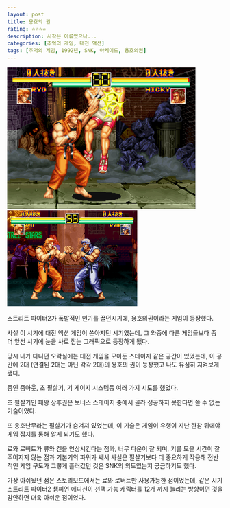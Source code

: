 ```yaml
---
layout: post
title: 용호의 권
rating: ⭐️⭐️⭐️⭐️
description: 시작은 아류였으나...
categories: [추억의 게임, 대전 액션]
tags: [추억의 게임, 1992년, SNK, 아케이드, 용호의권]
---
```


![aof_01](../../images/2002/aof_01.jpg)
![aof_02](../../images/2002/aof_02.jpg)

스트리트 파이터2가 폭발적인 인기를 끌던시기에, 용호의권이라는 게임이 등장했다.

사실 이 시기에 대전 액션 게임이 쏟아지던 시기였는데, 그 와중에 다른 게임들보다 좀 더 앞선 시기에 눈을 사로 잡는 그래픽으로 등장하게 됐다.

당시 내가 다니던 오락실에는 대전 게임을 모아둔 스테이지 같은 공간이 있었는데, 이 공간에 2대 (연결된 2대는 아닌 각각 2대)의 용호의 권이 등장했고 나도 유심히 지켜보게 됐다.

줌인 줌아웃, 초 필살기, 기 게이지 시스템등 여러 가지 시도를 했었다.

초 필살기인 패왕 상후권은 보너스 스테이지 중에서 골라 성공하지 못한다면 쓸 수 없는 기술이었다.

또 용호난무라는 필살기가 숨겨져 있었는데, 이 기술은 게임이 유행이 지난 한참 뒤에야 게임 잡지를 통해 알게 되기도 했다.

료와 로버트가 류와 켄을 연상시킨다는 점과, 너무 다운이 잘 되며, 기를 모을 시간이 잘 주어지지 않는 점과 기본기의 파워가 쎄서 사실은 필살기보다 더 중요하게 작용해 전반적인 게임 구도가 그렇게 흘러갔던 것은 SNK의 의도였는지 궁금하기도 했다.

가장 아쉬웠던 점은 스토리모드에서는 료와 로버트만 사용가능한 점이었는데, 같은 시기 스트리트 파이터2 챔피언 에디션이 선택 가능 캐릭터를 12개 까지 늘리는 방향이던 것을 감안하면 더욱 아쉬운 점이었다.